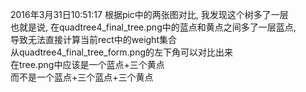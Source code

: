 
2016年3月31日10:51:17
根据pic中的两张图对比, 我发现这个树多了一层 <br/>
也就是说, 在quadtree4_final_tree.png中的蓝点和黄点之间多了一层蓝点,<br/>
导致无法直接计算当前rect中的weight集合<br/>
从quadtree4_final_tree_form.png的左下角可以对比出来<br/>
在tree.png中应该是一个蓝点+三个黄点<br/>
而不是一个蓝点+三个蓝点+三个黄点<br/>
